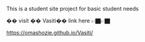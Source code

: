 This is a student site project for basic student needs

 ��  visit  �� V a s i t i �� link here 👉🏿👉🏿

 https://omashozie.github.io/Vasiti/
